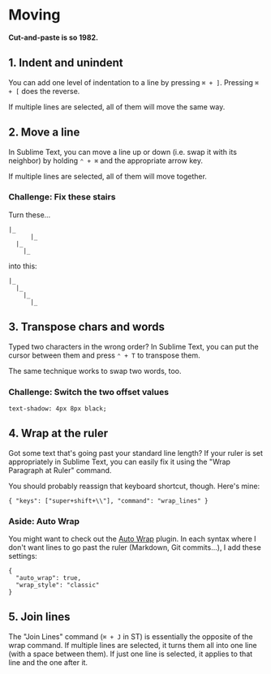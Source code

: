 # Moving

**Cut-and-paste is so 1982.**

## 1. Indent and unindent

You can add one level of indentation to a line by pressing `⌘ + ]`. Pressing
`⌘ + [` does the reverse.

If multiple lines are selected, all of them will move the same way.

## 2. Move a line

In Sublime Text, you can move a line up or down (i.e. swap it with its neighbor)
by holding `⌃ + ⌘` and the  appropriate arrow key.

If multiple lines are selected, all of them will move together.

### Challenge: Fix these stairs

Turn these...

    |_
          |_
      |_
        |_

into this:

    |_
      |_
        |_
          |_

## 3. Transpose chars and words

Typed two characters in the wrong order? In Sublime Text, you can put the
cursor between them and press `⌃ + T` to transpose them.

The same technique works to swap two words, too.

### Challenge: Switch the two offset values

    text-shadow: 4px 8px black;

## 4. Wrap at the ruler

Got some text that's going past your standard line length? If your ruler is set appropriately in Sublime Text, you can easily fix it using the "Wrap Paragraph at Ruler" command.

You should probably reassign that keyboard shortcut, though. Here's mine:

    { "keys": ["super+shift+\\"], "command": "wrap_lines" }

### Aside: Auto Wrap

You might want to check out the [Auto Wrap](https://github.com/randy3k/AutoWrap)
plugin. In each syntax where I don't want lines to go past the ruler (Markdown,
Git commits...),  I add these settings:

    {
      "auto_wrap": true,
      "wrap_style": "classic"
    }

## 5. Join lines

The "Join Lines" command (`⌘ + J` in ST) is essentially the opposite of the
wrap command. If multiple lines are selected, it turns them all into one line
(with a space between them). If just one line is selected, it applies to that
line and the one after it.
